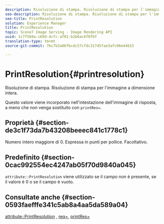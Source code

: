 ```yaml
---
description: Risoluzione di stampa. Risoluzione di stampa per l'immagine a dimensione intera.
seo-description: Risoluzione di stampa. Risoluzione di stampa per l'immagine a dimensione intera.
seo-title: PrintResolution
solution: Experience Manager
title: PrintResolution
topic: Scene7 Image Serving - Image Rendering API
uuid: 1c7f504a-c69d-4cfc-af01-b2b6ac6f0fbf
translation-type: tm+mt
source-git-commit: 7bc7b3a86fbcdc57cfdc31745fae3afc06e44b15

---
```



# PrintResolution{#printresolution}

Risoluzione di stampa. Risoluzione di stampa per l&#39;immagine a dimensione intera.

Questo valore viene incorporato nell&#39;intestazione dell&#39;immagine di risposta, a meno che non venga sostituito con `printRes=`.

## Proprietà {#section-de3c1f73da7b43208beeec841c1778c1}

Numero intero maggiore di 0. Espressa in punti per pollice. Facoltativo.

## Predefinito {#section-0cac992554ec4247ab05f70d9840a045}

`attribute::PrintResolution` viene utilizzato se il campo non è presente, se il valore è 0 o se il campo è vuoto.

## Consultate anche {#section-0593faefffe341c5ab8a4aa5da589a04}

[attribute::PrintResolution](../../../../../../is-api/image-catalog/image-serving-api-ref/c-image-catalog-reference/c-attributes-reference/r-printresolution.md#reference-a53c6850077148c9bd88a8c5c1c400c5) , [req=](../../../../../../is-api/http-ref/image-serving-api-ref/c-http-protocol-reference/c-command-reference/r-req/r-req.md#reference-907cdb4a97034db7ad94695f25552e76), [printRes=](../../../../../../is-api/http-ref/image-serving-api-ref/c-http-protocol-reference/c-command-reference/r-printres.md#reference-84f52afff4704c4b9d58e4bbbaea1491)
